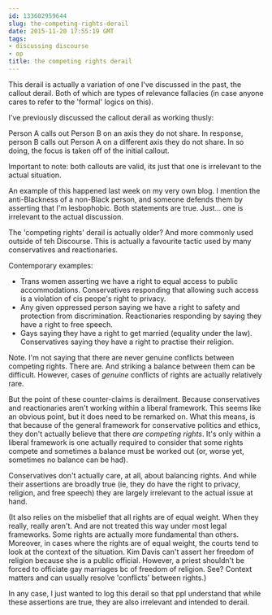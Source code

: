 ```yaml
---
id: 133602959644
slug: the-competing-rights-derail
date: 2015-11-20 17:55:19 GMT
tags:
- discussing discourse
- op
title: the competing rights derail
---
```

This derail is actually a variation of one I've discussed in the past, the callout derail. Both of which are types of relevance fallacies (in case anyone cares to refer to the 'formal' logics on this).

I've previously discussed the callout derail as working thusly: 

Person A calls out Person B on an axis they do not share. In response, person B calls out Person A on a different axis they do not share. In so doing, the focus is taken off of the initial callout.

Important to note: both callouts are valid, its just that one is irrelevant to the actual situation.

An example of this happened last week on my very own blog. I mention the anti-Blackness of a non-Black person, and someone defends them by asserting that I'm lesbophobic. Both statements are true. Just... one is irrelevant to the actual discussion.

The 'competing rights' derail is actually older? And more commonly used outside of teh Discourse. This is actually a favourite tactic used by many conservatives and reactionaries.

Contemporary examples:

- Trans women asserting we have a right to equal access to public accommodations. Conservatives responding that allowing such access is a violation of cis peope's right to privacy.
- Any given oppressed person saying we have a right to safety and protection from discrimination. Reactionaries responding by saying they have a right to free speech.
- Gays saying they have a right to get married (equality under the law). Conservatives saying they have a right to practise their religion.

Note. I'm not saying that there are never genuine conflicts between competing rights. There are. And striking a balance between them can be difficult. However, cases of *genuine* conflicts of rights are actually relatively rare.

But the point of these counter-claims is derailment. Because conservatives and reactionaries aren't working within a liberal framework. This seems like an obvious point, but it does need to be remarked on. What this means, is that because of the general framework for conservative politics and ethics, they don't actually believe that there *are competing rights*. It's only within a liberal framework is one actually required to consider that some rights compete and sometimes a balance must be worked out (or, worse yet, sometimes no balance can be had). 

Conservatives don't actually care, at all, about balancing rights. And while their assertions are broadly true (ie, they do have the right to privacy, religion, and free speech) they are largely irrelevant to the actual issue at hand.

(It also relies on the misbelief that all rights are of equal weight. When they really, really aren't. And are not treated this way under most legal frameworks. Some rights are actually more fundamental than others. Moreover, in cases where the rights are of equal weight, the courts tend to look at the context of the situation. Kim Davis can't assert her freedom of religion because she is a public official. However, a priest shouldn't be forced to officiate gay marriages bc of freedom of religion. See? Context matters and can usually resolve 'conflicts' between rights.)

In any case, I just wanted to log this derail so that ppl understand that while these assertions are true, they are also irrelevant and intended to derail.